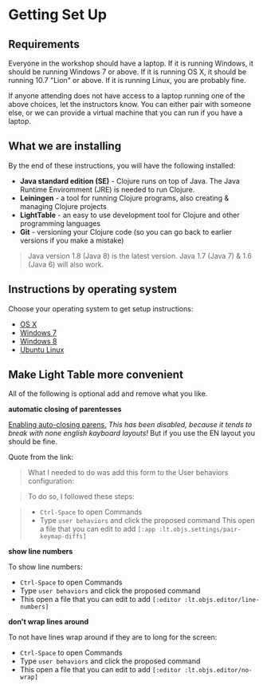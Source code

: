Getting Set Up
==============

## Requirements

Everyone in the workshop should have a laptop. If it is running Windows, it should be running Windows 7 or above. If it is running OS X, it should be running 10.7 "Lion" or above. If it is running Linux, you are probably fine.

If anyone attending does not have access to a laptop running one of the above choices, let the instructors know. You can either pair with someone else, or we can provide a virtual machine that you can run if you have a laptop.

## What we are installing

By the end of these instructions, you will have the following installed:

* **Java standard edition (SE)** - Clojure runs on top of Java.  The Java Runtime Enviromment (JRE) is needed to run Clojure. 
* **Leiningen** - a tool for running Clojure programs, also creating & managing Clojure projects
* **LightTable** - an easy to use development tool for Clojure and other programming languages
* **Git** - versioning your Clojure code (so you can go back to earlier versions if you make a mistake)

> Java version 1.8 (Java 8) is the latest version.  Java 1.7 (Java 7) & 1.6 (Java 6) will also work.

## Instructions by operating system

Choose your operating system to get setup instructions:

* [OS X](setup_osx.md)
* [Windows 7](setup_win7.md)
* [Windows 8](setup_win8.md)
* [Ubuntu Linux](setup_ubuntu.md)

## Make Light Table more convenient

All of the following is optional add and remove what you like.

**automatic closing of parentesses**

[Enabling auto-closing parens.](http://stackoverflow.com/questions/27818505/light-table-parentheses-are-not-auto-closing)
*This has been disabled, because it tends to break with none english kayboard layouts!*
But if you use the EN layout you should be fine.

Quote from the link:
> What I needed to do was add this form to the User behaviors configuration:

> To do so, I followed these steps:

> * `Ctrl-Space` to open Commands  
> * Type `user behaviors` and click the proposed command
> This open a file that you can edit to add
> `[:app :lt.objs.settings/pair-keymap-diffs]`


**show line numbers**

To show line numbers:
* `Ctrl-Space` to open Commands
* Type `user behaviors` and click the proposed command
* This open a file that you can edit to add `[:editor :lt.objs.editor/line-numbers]`

**don't wrap lines around**

To not have lines wrap around if they are to long for the screen:
* `Ctrl-Space` to open Commands
* Type `user behaviors` and click the proposed command
* This open a file that you can edit to add `[:editor :lt.objs.editor/no-wrap]`
